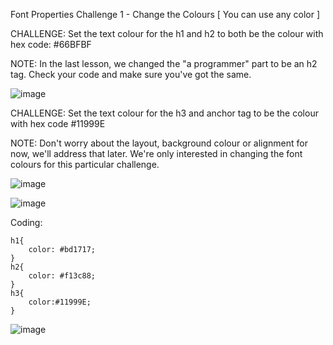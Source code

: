Font Properties Challenge 1 - Change the Colours [ You can use any color ]

CHALLENGE: Set the text colour for the h1 and h2 to both be the colour with hex code: #66BFBF

NOTE: In the last lesson, we changed the "a programmer" part to be an h2 tag. Check your code and make sure you've got the same.

![image](https://user-images.githubusercontent.com/111358462/230647367-553838b9-2afd-4e3c-91f6-0d7ab606db58.png)

CHALLENGE: Set the text colour for the h3 and anchor tag to be the colour with hex code #11999E

NOTE: Don't worry about the layout, background colour or alignment for now, we'll address that later. We're only interested in changing the font colours for this particular challenge.

![image](https://user-images.githubusercontent.com/111358462/230647427-df395d7a-6add-47e6-aabe-03bc76f359fa.png)

![image](https://user-images.githubusercontent.com/111358462/230647444-9f44876a-9c10-4ef0-8f93-10e7dba89067.png)

Coding:

    h1{
        color: #bd1717;
    }
    h2{
        color: #f13c88;
    }  
    h3{
        color:#11999E;
    }


![image](https://user-images.githubusercontent.com/111358462/230647736-d2d1d6c4-22f3-4598-8344-eb35da2a5409.png)
